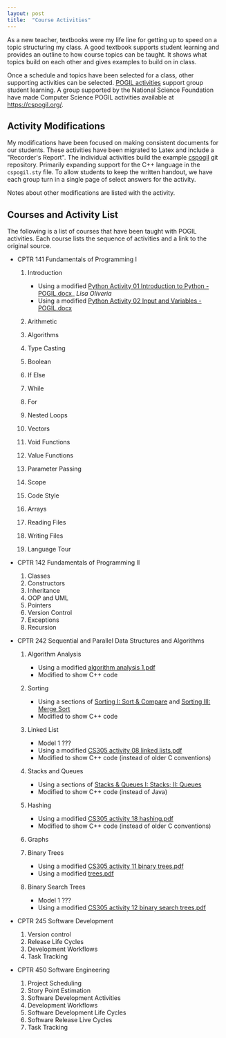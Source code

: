 ```yaml
---
layout: post
title:  "Course Activities"
---
```


As a new teacher, textbooks were my life line for getting up to speed on a topic structuring my class.
A good textbook supports student learning and provides an outline to how course topics can be taught.
It shows what topics build on each other and gives examples to build on in class.

Once a schedule and topics have been selected for a class, other supporting activities can be selected.
[POGIL activities](https://www.pogil.org/about-pogil/what-is-pogil) support group student learning.
A group supported by the National Science Foundation have made Computer Science POGIL activities available at <https://cspogil.org/>.

## Activity Modifications

My modifications have been focused on making consistent documents for our students.
These activities have been migrated to Latex and include a "Recorder's Report".
The individual activities build the example [cspogil](https://github.com/ChrisMayfield/cspogil) git repository.
Primarily expanding support for the C++ language in the `cspogil.sty` file.
To allow students to keep the written handout, we have each group turn in a single page of select answers for the activity.

Notes about other modifications are listed with the activity.

## Courses and Activity List

The following is a list of courses that have been taught with POGIL activities.
Each course lists the sequence of activities and a link to the original source.

* CPTR 141 Fundamentals of Programming I

    1. Introduction
        * Using a modified [Python Activity 01 Introduction to Python - POGIL.docx](https://www.dropbox.com/sh/2fx6pg4ydpu9t7x/AACvLyAlrysy9yMgBHgz20G3a/Python%20Activity%2001%20Introduction%20to%20Python%20-%20POGIL.docx?dl=0)_<i> Lisa Oliveria </i>
        * Using a modified [Python Activity 02 Input and Variables - POGIL.docx](https://www.dropbox.com/sh/2fx6pg4ydpu9t7x/AAASwg-_wHWehxcAZV0Fp70ua/Python%20Activity%2002%20Input%20and%20Variables%20-%20POGIL.docx?dl=0)

    1. Arithmetic

    1. Algorithms
    1. Type Casting
    1. Boolean
    1. If Else
    1. While
    1. For
    1. Nested Loops
    1. Vectors
    1. Void Functions
    1. Value Functions
    1. Parameter Passing
    1. Scope
    1. Code Style
    1. Arrays
    1. Reading Files
    1. Writing Files
    1. Language Tour


* CPTR 142 Fundamentals of Programming II

    1. Classes
    1. Constructors
    1. Inheritance
    1. OOP and UML
    1. Pointers
    1. Version Control
    1. Exceptions
    1. Recursion


* CPTR 242 Sequential and Parallel Data Structures and Algorithms

    1. Algorithm Analysis

        * Using a modified [algorithm analysis 1.pdf](https://www.dropbox.com/sh/5nm6rbih4ygp12f/AACSY2zM_-VNVSk5Sjzf2qFIa)
        * Modified to show C++ code

    1. Sorting

        * Using a sections of [Sorting I: Sort & Compare](https://cspogil.org/Clif%2BKussmaul%2B-%2BAlgorithms%2Band%2BComputation)
          and [Sorting III: Merge Sort](https://cspogil.org/Clif%2BKussmaul%2B-%2BAlgorithms%2Band%2BComputation)
        * Modified to show C++ code

    1. Linked List

        * Model 1 ???
        * Using a modified [CS305 activity 08 linked lists.pdf](https://www.dropbox.com/sh/rl0yyth9g06psva/AADB0Cj4isIX5DAyrspqj8mFa)
        * Modified to show C++ code (instead of older C conventions)

    1. Stacks and Queues

        * Using a sections of [Stacks & Queues I: Stacks; II: Queues](https://cspogil.org/Clif%2BKussmaul%2B-%2BAlgorithms%2Band%2BComputation)
        * Modified to show C++ code (instead of Java)

    1. Hashing

        * Using a modified [CS305 activity 18 hashing.pdf](https://www.dropbox.com/sh/rl0yyth9g06psva/AADB0Cj4isIX5DAyrspqj8mFa)
        * Modified to show C++ code (instead of older C conventions)

    1. Graphs
    1. Binary Trees

        * Using a modified [CS305 activity 11 binary trees.pdf](https://www.dropbox.com/sh/rl0yyth9g06psva/AADB0Cj4isIX5DAyrspqj8mFa)
        * Using a modified [trees.pdf](https://www.dropbox.com/sh/5nm6rbih4ygp12f/AACSY2zM_-VNVSk5Sjzf2qFIa)
      
    1. Binary Search Trees

        * Model 1 ???
        * Using a modified [CS305 activity 12 binary search trees.pdf](https://www.dropbox.com/sh/rl0yyth9g06psva/AADB0Cj4isIX5DAyrspqj8mFa)


* CPTR 245 Software Development

    1. Version control
    1. Release Life Cycles
    1. Development Workflows
    1. Task Tracking


* CPTR 450 Software Engineering

    1. Project Scheduling
    1. Story Point Estimation
    1. Software Development Activities
    1. Development Workflows
    1. Software Development Life Cycles
    1. Software Release Live Cycles
    1. Task Tracking
